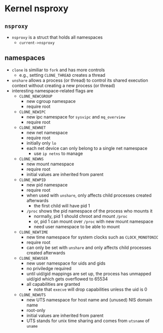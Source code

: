 Kernel nsproxy
==============

## `nsproxy`

- `nsproxy` is a struct that holds all namespaces
  - `current->nsproxy`

## namespaces

- `clone` is similiar to `fork` and has more controls
  - e.g., setting `CLONE_THREAD` creates a thread
- `unshare` allows a process (or thread) to control its shared execution
  context without creating a new process (or thread)
- interesting namespace-related flags are
  - `CLONE_NEWCGROUP`
    - new cgroup namespace
    - require root
  - `CLONE_NEWIPC`
    - new ipc namespace for `sysvipc` and `mq_overview`
    - require root
  - `CLONE_NEWNET`
    - new net namespace
    - require root
    - initially only `lo`
    - each net device can only belong to a single net namespace
      - use `ip netns` to manage
  - `CLONE_NEWNS`
    - new mount namespace
    - require root
    - initial values are inherited from parent
  - `CLONE_NEWPID`
    - new pid namespace
    - require root
    - when used with `unshare`, only affects child processes created
      afterwards
      - the first child will have pid 1
    - `/proc` shows the pid namespace of the process who mounts it
      - normally, pid 1 should chroot and mount `/proc`
      - or, pid 1 can mount over `/proc` with new mount namespace
      - need user namespace to be able to mount
  - `CLONE_NEWTIME`
    - new time namespace for system clocks such as `CLOCK_MONOTONIC`
    - require root
    - can only be set with `unshare` and only affects child processes created
      afterwards
  - `CLONE_NEWUSER`
    - new user namespace for uids and gids
    - no priviledge required
    - until uid/gid mappings are set up, the process has unmapped uid/gid
      which gets overflowed to 65534
    - all capabilities are granted
      - note that `execve` will drop capabilities unless the uid is 0
  - `CLONE_NEWUTS`
    - new UTS namespace for host name and (unused) NIS domain name
    - root-only
    - initial values are inherited from parent
    - UTS stands for unix time sharing and comes from `utsname` of `uname`
